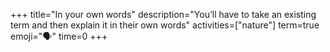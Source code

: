+++
title="In your own words"
description="You’ll have to take an existing term and then explain it in their own words"
activities=["nature"]
term=true
emoji="🗣️"
time=0
+++
